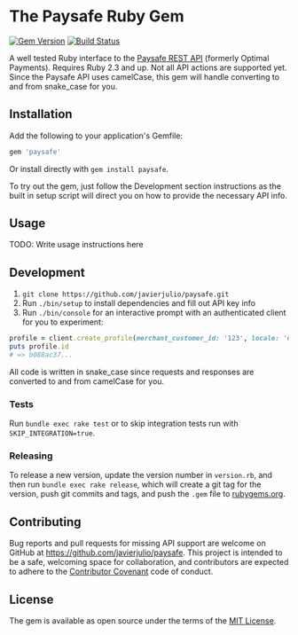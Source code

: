 # The Paysafe Ruby Gem

[![Gem Version](https://badge.fury.io/rb/paysafe.svg)][gem]
[![Build Status](https://travis-ci.org/javierjulio/paysafe.svg?branch=master)][travis]

A well tested Ruby interface to the [Paysafe REST API](paysafe_api_reference) (formerly Optimal Payments). Requires Ruby 2.3 and up. Not all API actions are supported yet. Since the Paysafe API uses camelCase, this gem will handle converting to and from snake_case for you.

## Installation

Add the following to your application's Gemfile:

```ruby
gem 'paysafe'
```

Or install directly with `gem install paysafe`.

To try out the gem, just follow the Development section instructions as the built in setup script will direct you on how to provide the necessary API info.

## Usage

TODO: Write usage instructions here

## Development

1. `git clone https://github.com/javierjulio/paysafe.git`
2. Run `./bin/setup` to install dependencies and fill out API key info
3. Run `./bin/console` for an interactive prompt with an authenticated client for you to experiment:

  ```ruby
  profile = client.create_profile(merchant_customer_id: '123', locale: 'en_US')
  puts profile.id
  # => b088ac37...
  ```

All code is written in snake_case since requests and responses are converted to and from camelCase for you.

### Tests

Run `bundle exec rake test` or to skip integration tests run with `SKIP_INTEGRATION=true`.

### Releasing

To release a new version, update the version number in `version.rb`, and then run `bundle exec rake release`, which will create a git tag for the version, push git commits and tags, and push the `.gem` file to [rubygems.org](https://rubygems.org).

## Contributing

Bug reports and pull requests for missing API support are welcome on GitHub at https://github.com/javierjulio/paysafe. This project is intended to be a safe, welcoming space for collaboration, and contributors are expected to adhere to the [Contributor Covenant](contributor-covenant.org) code of conduct.

## License

The gem is available as open source under the terms of the [MIT License](http://opensource.org/licenses/MIT).

[gem]: https://rubygems.org/gems/paysafe
[travis]: https://travis-ci.org/javierjulio/paysafe
[paysafe_api_reference]: https://developer.paysafe.com/en/api-reference/
